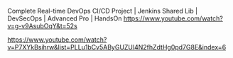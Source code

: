 Complete Real-time DevOps CI/CD Project | Jenkins Shared Lib | DevSecOps | Advanced Pro |  HandsOn 
https://www.youtube.com/watch?v=g-v9AsubOqY&t=52s

https://www.youtube.com/watch?v=P7XYkBsihrw&list=PLLu1bCv5AByGUZUl4N2fhZdtHg0pd7G8E&index=6
